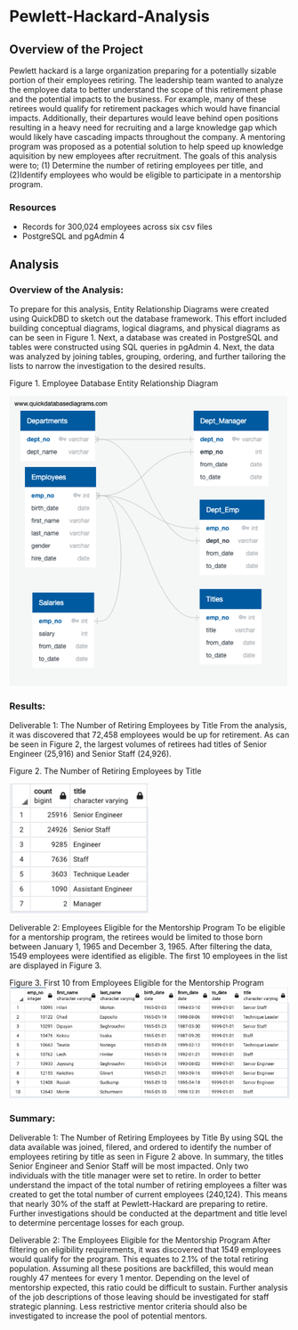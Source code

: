 # Pewlett-Hackard-Analysis
## Overview of the Project
Pewlett hackard is a large organization preparing for a potentially sizable portion of their employees retiring. The leadership team wanted to analyze the employee data to better understand the scope of this retirement phase and the potential impacts to the business. For example, many of these retirees would qualify for retirement packages which would have financial impacts. Additionally, their departures would leave behind open positions resulting in a heavy need for recruiting and a large knowledge gap which would likely have cascading impacts throughout the company. A mentoring program was proposed as a potential solution to help speed up knowledge aquisition by new employees after recruitment. The goals of this analysis were to; (1) Determine the number of retiring employees per title, and (2)Identify employees who would be eligible to participate in a mentorship program.

### Resources
  * Records for 300,024 employees across six csv files
  * PostgreSQL and pgAdmin 4


## Analysis
### Overview of the Analysis:
To prepare for this analysis, Entity Relationship Diagrams were created using QuickDBD to sketch out the database framework. This effort included building conceptual diagrams, logical diagrams, and physical diagrams as can be seen in Figure 1. Next, a database was created in PostgreSQL and tables were constructed using SQL queries in pgAdmin 4. Next, the data was analyzed by joining tables, grouping, ordering, and further tailoring the lists to narrow the investigation to the desired results. 

Figure 1. Employee Database Entity Relationship Diagram

<img src="Resources/EmployeeDB.png" width=500>


### Results:
Deliverable 1: The Number of Retiring Employees by Title
From the analysis, it was discovered that 72,458 employees would be up for retirement. As can be seen in Figure 2, the largest volumes of retirees had titles of Senior Engineer (25,916) and Senior Staff (24,926).

Figure 2. The Number of Retiring Employees by Title

<img src="Resources/retirement_titles.png" width=250>

Deliverable 2: Employees Eligible for the Mentorship Program
To be eligible for a mentorship program, the retirees would be limited to those born between January 1, 1965 and December 3, 1965. After filtering the data, 1549 employees were identified as eligible. The first 10 employees in the list are displayed in Figure 3. 

Figure 3. First 10 from Employees Eligible for the Mentorship Program
<img src="Resources/mentorship_eligibilty.png">
          
          
### Summary: 
Deliverable 1: The Number of Retiring Employees by Title
By using SQL the data available was joined, filered, and ordered to identify the number of employees retiring by title as seen in Figure 2 above. In summary, the titles Senior Engineer and Senior Staff will be most impacted. Only two individuals with the title manager were set to retire. In order to better understand the impact of the total number of retiring employees a filter was created to get the total number of current employees (240,124). This means that nearly 30% of the staff at Pewlett-Hackard are preparing to retire. Further investigations should be conducted at the department and title level to determine percentage losses for each group.

Deliverable 2: The Employees Eligible for the Mentorship Program
After filtering on eligibility requirements, it was discovered that 1549 employees would qualify for the program. This equates to 2.1% of the total retiring population. Assuming all these positions are backfilled, this would mean roughly 47 mentees for every 1 mentor. Depending on the level of mentorship expected, this ratio could be difficult to sustain. Further analysis of the job descriptions of those leaving should be investigated for staff strategic planning. Less restrictive mentor criteria should also be investigated to increase the pool of potential mentors. 





